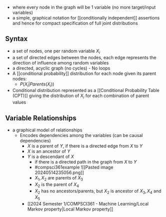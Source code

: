 - where every node in the graph will be 1 variable (no more target/input variables)
- a simple, graphical notation for [[conditionally independent]] assertions and hence for compact specification of full joint distributions
## Syntax
- a set of nodes, one per random variable $X_i$
- a set of directed edges between the nodes, each edge represents the direction of influence among random variables
- a directed, acyclic graph (no cycles) - No loops
- A [[conditional probability]] distribution for each node given its parent nodes:
	- $P(X_i|Parents(X_i))$
- Conditional distribution represented as a [[Conditional Probability Table (CPT)]] giving the distribution of $X_i$ for each combination of parent values
## Variable Relationships
- a graphical model of relationships
	- Encodes dependencies among the variables (can be causal dependencies)
		- $X$ is a parent of $Y$, if there is a directed edge from $X$ to $Y$
		- $X$ is an ancestor of $Y$ 
		- $Y$ is a descendant of $X$ 
			- if there is a directed path in the graph from $X$ to $Y$
			- #compsci361example ![[Pasted image 20240514235056.png]]
			- $X_1, X_2$ are parents of $X_3$
			- $X_2$ is the parent of $X_4$
			- $X_2$ has no ancestors/parents, but $X_2$ is ancestor of $X_3,X_4$ and $X_5$
		- [[2024 Semester 1/COMPSCI361 - Machine Learning/Local Markov property|Local Markov property]]
